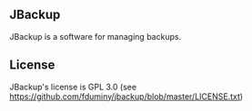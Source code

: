 ## JBackup ##
JBackup is a software for managing backups.

## License ##
JBackup's license is GPL 3.0 (see https://github.com/fduminy/jbackup/blob/master/LICENSE.txt)